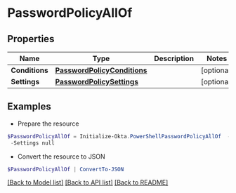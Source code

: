 # PasswordPolicyAllOf
## Properties

Name | Type | Description | Notes
------------ | ------------- | ------------- | -------------
**Conditions** | [**PasswordPolicyConditions**](PasswordPolicyConditions.md) |  | [optional] 
**Settings** | [**PasswordPolicySettings**](PasswordPolicySettings.md) |  | [optional] 

## Examples

- Prepare the resource
```powershell
$PasswordPolicyAllOf = Initialize-Okta.PowerShellPasswordPolicyAllOf  -Conditions null `
 -Settings null
```

- Convert the resource to JSON
```powershell
$PasswordPolicyAllOf | ConvertTo-JSON
```

[[Back to Model list]](../README.md#documentation-for-models) [[Back to API list]](../README.md#documentation-for-api-endpoints) [[Back to README]](../README.md)


